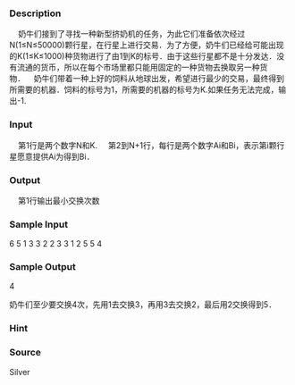 
### Description
    奶牛们接到了寻找一种新型挤奶机的任务，为此它们准备依次经过N(1≤N≤50000)颗行星，在行星上进行交易．为了方便，奶牛们已经给可能出现的K(1≤K≤1000)种货物进行了由1到K的标号．由于这些行星都不是十分发达．没有流通的货币，所以在每个市场里都只能用固定的一种货物去换取另一种货物．    奶牛们带着一种上好的饲料从地球出发，希望进行最少的交易，最终得到所需要的机器．饲料的标号为1，所需要的机器的标号为K.如果任务无法完成，输出-1.
### Input
    第1行是两个数字N和K.
    第2到N+1行，每行是两个数字Ai和Bi，表示第i颗行星愿意提供Ai为得到Bi．
### Output
    第1行输出最小交换次数
### Sample Input
6 5
1 3
3 2
2 3
3 1
2 5
5 4
### Sample Output
4

奶牛们至少要交换4次，先用1去交换3，再用3去交换2，最后用2交换得到5．

### Hint

### Source
Silver